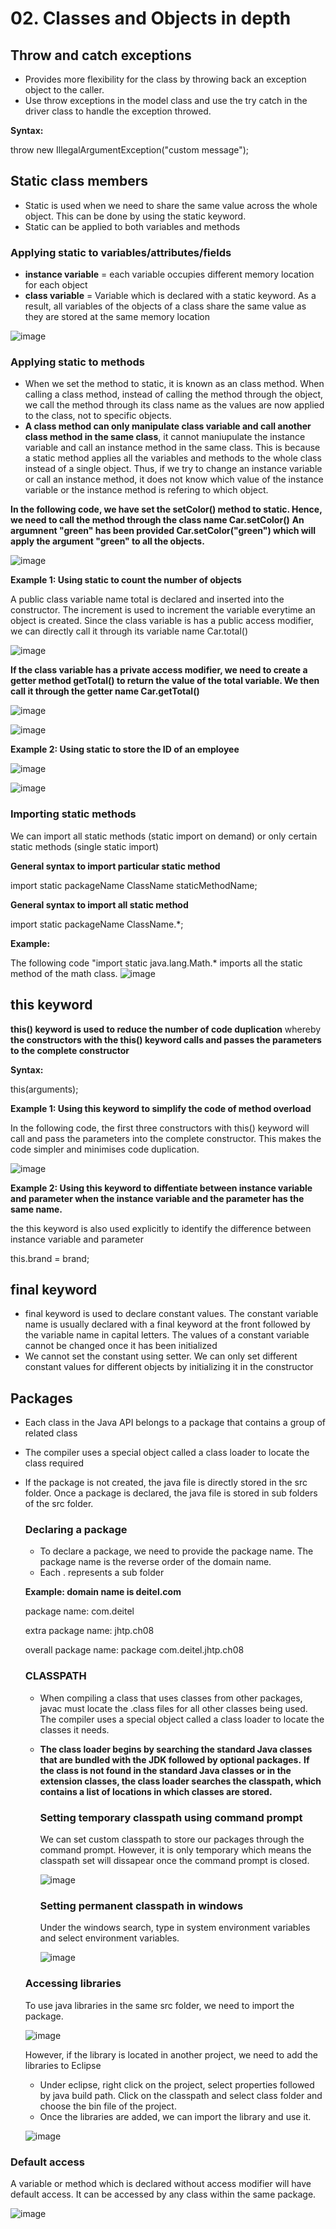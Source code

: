 # 02. Classes and Objects in depth

## Throw and catch exceptions
- Provides more flexibility for the class by throwing back an exception object to the caller.
- Use throw exceptions in the model class and use the try catch in the driver class to handle the exception throwed.

**Syntax:**

throw new IllegalArgumentException("custom message");

## Static class members
- Static is used when we need to share the same value across the whole object. This can be done by using the static keyword.
- Static can be applied to both variables and methods

### Applying static to variables/attributes/fields
- **instance variable** = each variable occupies different memory location for each object
- **class variable** = Variable which is declared with a static keyword. As a result, all variables of the objects of a class share the same value as they are stored at the same memory location

![image](https://github.com/Fong20/Learning-repository/assets/150316121/2a08930f-9e97-4d3c-8f56-b4b71c034a87)

### Applying static to methods
- When we set the method to static, it is known as an class method. When calling a class method, instead of calling the method through the object, we call the method through its class name as the values are now applied to the class, not to specific objects.
- **A class method can only manipulate class variable and call another class method in the same class**, it cannot maniupulate the instance variable and call an instance method in the same class. This is because a static method applies all the variables and methods to the whole class instead of a single object. Thus, if we try to change an instance variable or call an instance method, it does not know which value of the instance variable or the instance method is refering to which object.

**In the following code, we have set the setColor() method to static. Hence, we need to call the method through the class name Car.setColor()** **An argumnent "green" has been provided Car.setColor("green") which will apply the argument "green" to all the objects.**

![image](https://github.com/Fong20/Learning-repository/assets/150316121/e87f14dd-52f6-4586-aebd-b89f8433be98)

**Example 1: Using static to count the number of objects**

A public class variable name total is declared and inserted into the constructor. The increment is used to increment the variable everytime an object is created. Since the class variable is has a public access modifier, we can directly call it through its variable name Car.total()

![image](https://github.com/Fong20/Learning-repository/assets/150316121/e5656bf0-d72a-4e6a-b682-18787ead08ea)

**If the class variable has a private access modifier, we need to create a getter method getTotal() to return the value of the total variable. We then call it through the getter name Car.getTotal()**

![image](https://github.com/Fong20/Learning-repository/assets/150316121/aa2e82b2-42c1-46da-91cd-0ca2eb5beb8c)

![image](https://github.com/Fong20/Learning-repository/assets/150316121/6f94410c-c581-4272-b718-6d2ce05773c6)


**Example 2: Using static to store the ID of an employee**

![image](https://github.com/Fong20/Learning-repository/assets/150316121/ce4782c7-32cd-412a-a77d-8d84f4a37fe3)

![image](https://github.com/Fong20/Learning-repository/assets/150316121/842f0523-7f89-4ba7-b95e-b74cfd0e1f95)


  ### Importing static methods
  We can import all static methods (static import on demand) or only certain static methods (single static import)

  **General syntax to import particular static method**
  
  import static packageName ClassName staticMethodName;

  **General syntax to import all static method**

  import static packageName ClassName.*;
  
  **Example:**
  
  The following code "import static java.lang.Math.* imports all the static method of the math class.
  ![image](https://github.com/Fong20/Learning-repository/assets/150316121/d44af793-d3da-454e-a233-d482dc465a22)

## this keyword
**this() keyword is used to reduce the number of code duplication** whereby **the constructors with the this() keyword calls and passes the parameters to the complete constructor** 

**Syntax:**

this(arguments);

**Example 1: Using this keyword to simplify the code of method overload**

In the following code, the first three constructors with this() keyword will call and pass the parameters into the complete constructor. This makes the code simpler and minimises code duplication.

![image](https://github.com/Fong20/Learning-repository/assets/150316121/4e8b221a-0636-4277-b607-1c875eb7d0ad)

**Example 2: Using this keyword to diffentiate between instance variable and parameter when the instance variable and the parameter has the same name.**

the this keyword is also used explicitly to identify the difference between instance variable and parameter

this.brand = brand;

## final keyword
- final keyword is used to declare constant values. The constant variable name is usually declared with a final keyword at the front followed by the variable name in capital letters. The values of a constant variable cannot be changed once it has been initialized
- We cannot set the constant using setter. We can only set different constant values for different objects by initializing it in the constructor

## Packages
- Each class in the Java API belongs to a package that contains a group of related class
- The compiler uses a special object called a class loader to locate the class required
- If the package is not created, the java file is directly stored in the src folder. Once a package is declared, the java file is stored in sub folders of the src folder.

  ### Declaring a package
  - To declare a package, we need to provide the package name. The package name is the reverse order of the domain name.
  - Each . represents a sub folder
  
  **Example: domain name is deitel.com**
  
  package name: com.deitel
  
  extra package name: jhtp.ch08
  
  overall package name: package com.deitel.jhtp.ch08
  
  ### CLASSPATH
  - When compiling a class that uses classes from other packages, javac must locate the .class files for all
other classes being used. The compiler uses a special object called a class loader to locate the classes it needs.
  - **The class loader begins by searching the standard Java classes that are bundled with the JDK followed by optional packages.** **If the class is not found in the standard Java classes or in the extension classes, the class loader searches the classpath, which contains a list of locations in which classes are stored.**

    ### Setting temporary classpath using command prompt
    We can set custom classpath to store our packages through the command prompt. However, it is only temporary which means the classpath set will dissapear once the command prompt is closed.

    ![image](https://github.com/Fong20/Learning-repository/assets/150316121/39cf67a8-939e-4576-b68c-1f5a9319f07b)

    ### Setting permanent classpath in windows
    Under the windows search, type in system environment variables and select environment variables.
    
    ![image](https://github.com/Fong20/Learning-repository/assets/150316121/e6369b60-3a3c-4b5f-8c8b-665a6af621a6)
    
  ### Accessing libraries
  To use java libraries in the same src folder, we need to import the package.

  ![image](https://github.com/Fong20/Learning-repository/assets/150316121/18ab13ec-e601-442d-b539-1af763e9f9b2)

  However, if the library is located in another project, we need to add the libraries to Eclipse
  - Under eclipse, right click on the project, select properties followed by java build path. Click on the classpath and select class folder and choose the bin file of the project.
  - Once the libraries are added, we can import the library and use it.
    
  ![image](https://github.com/Fong20/Learning-repository/assets/150316121/6306bddf-db84-4fab-abff-a1b4880c1833)

### Default access
A variable or method which is declared without access modifier will have default access. It can be accessed by any class within the same package.

![image](https://github.com/Fong20/Learning-repository/assets/150316121/61bd854b-047e-4b5d-bb83-889fefdc7098)

